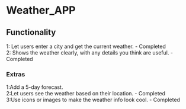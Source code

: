 # Weather_APP

## Functionality
1: Let users enter a city and get the current weather. - Completed<br />
2: Shows the weather clearly, with any details you think are useful. - Completed

### Extras
1:Add a 5-day forecast. <br />
2:Let users see the weather based on their location. - Completed<br />
3:Use icons or images to make the weather info look cool. - Completed


